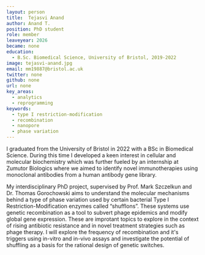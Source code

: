 ---layout: persontitle:  Tejasvi Anandauthor: Anand T.position: PhD studentrole: memberleaveyear: 2026became: noneeducation:  - B.Sc. Biomedical Science, University of Bristol, 2019-2022image: tejasvi-anand.jpgemail: mm19887@bristol.ac.uktwitter: nonegithub: noneurl: nonekey_areas:  - analytics  - reprogrammingkeywords:  - type I restriction-modification  - recombination  - nanopore  - phase variation---I graduated from the University of Bristol in 2022 with a BSc in Biomedical Science. During this time I developed a keen interest in cellular and molecular biochemistry which was further fueled by an internship at Zumutor Biologics where we aimed to identify novel immunotherapies using monoclonal antibodies from a human antibody gene library.My interdisciplinary PhD project, supervised by Prof. Mark Szczelkun and Dr. Thomas Gorochowski aims to understand the molecular mechanisms behind a type of phase variation used by certain bacterial Type I Restriction-Modification enzymes called “shufflons”. These systems use genetic recombination as a tool to subvert phage epidemics and modify global gene expression. These are improtant topics to explore in the context of rising antibiotic resistance and in novel treatment strategies such as phage therapy. I will explore the frequency of recombination and it's triggers using in-vitro and in-vivo assays and investigate the potential of shuffling as a basis for the rational design of genetic switches.